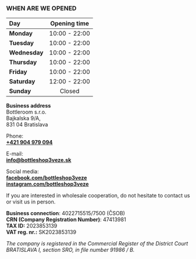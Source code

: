 ### WHEN ARE WE OPENED
| Day           | Opening time  |
|:--------------|:-------------:|
| **Monday**    | 10:00 - 22:00 |
| **Tuesday**   | 10:00 - 22:00 |
| **Wednesday** | 10:00 - 22:00 |
| **Thursday**  | 10:00 - 22:00 |
| **Friday**    | 10:00 - 22:00 |
| **Saturday**  | 12:00 - 22:00 |
| **Sunday**    |    Closed     |

**Business address**  
Bottleroom s.r.o.  
Bajkalska 9/A,  
831 04 Bratislava


Phone:  
[**+421 904 979 094**](tel:+421904979094)

E-mail:  
[**info@bottleshop3veze.sk**](mailto:info@bottleshop3veze.sk)

Social media:  
[**facebook.com/bottleshop3veze**](https://www.facebook.com/bottleshop3veze)  
[**instagram.com/bottleshop3veze**](https://www.instagram.com/bottleshop3veze)

If you are interested in wholesale cooperation, do not hesitate to contact us or visit us in person.

**Business connection**: 4022715515/7500 (ČSOB)  
**CRN (Company Registration Number)**: 47413981  
**TAX ID:** 2023853139  
**VAT reg. nr.:** SK2023853139

_The company is registered in the Commercial Register of the District Court BRATISLAVA I, section SRO, in file number 91986 / B._
